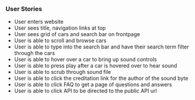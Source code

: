 ### User Stories
- User enters website
- User sees title, navigation links at top
- User sees grid of cars and search bar on frontpage
- User is able to scroll and browse cars
- User is able to type into the search bar and have their search term filter through the cars
- User is able to hover over a car to bring up sound controls
- User is able to press play after a car is hovered over to hear sound
- User is able to scrub through sound file
- User is able to click the creditation link for the author of the sound byte
- User is able to click FAQ to get a page of questions and answers
- User is able to click API to be directed to the public API url


